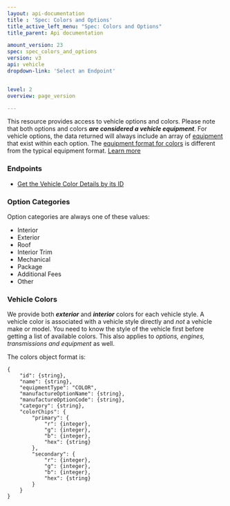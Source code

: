 ```yaml
---
layout: api-documentation
title : 'Spec: Colors and Options'
title_active_left_menu: "Spec: Colors and Options"
title_parent: Api documentation

amount_version: 23
spec: spec_colors_and_options
version: v3
api: vehicle
dropdown-link: 'Select an Endpoint'


level: 2
overview: page_version

---
```


<div class="info-message">
 This resource provides access to vehicle options and colors. Please note that both options and colors <em><strong>are considered a vehicle equipment</strong></em>. For vehicle options, the data returned will always include an array of <a href="{{ PATH }}/api-documentation/vehicle/spec_equipment/v2/">equipment</a> that exist within each option. The <a href="{{ PATH }}/api-documentation/vehicle/spec_equipment/v2/">equipment format for colors</a> is different from the typical equipment format. <a href="{{ PATH }}/api-documentation/vehicle/spec_equipment/v2/">Learn more</a>
</div>

### Endpoints

* [Get the Vehicle Color Details by its ID](/api-documentation/vehicle/spec_colors_and_options/v3/01_color_id/api-description.html)

### Option Categories

Option categories are always one of these values:

* Interior
* Exterior
* Roof
* Interior Trim
* Mechanical
* Package
* Additional Fees
* Other

### Vehicle Colors

We provide both ***exterior*** and ***interior*** colors for each vehicle style. A vehicle color is associated with a vehicle style directly and *not* a vehicle make or model. You need to know the style of the vehicle first before getting a list of available colors. This also applies to *options, engines, transmissions and equipment* as well.

The colors object format is:

    {
        "id": {string},
        "name": {string},
        "equipmentType": "COLOR",
        "manufactureOptionName": {string},
        "manufactureOptionCode": {string},
        "category": {string},
        "colorChips": {
            "primary": {
                "r": {integer},
                "g": {integer},
                "b": {integer},
                "hex": {string}
            },
            "secondary": {
                "r": {integer},
                "g": {integer},
                "b": {integer},
                "hex": {string}
            }
        }
    }
